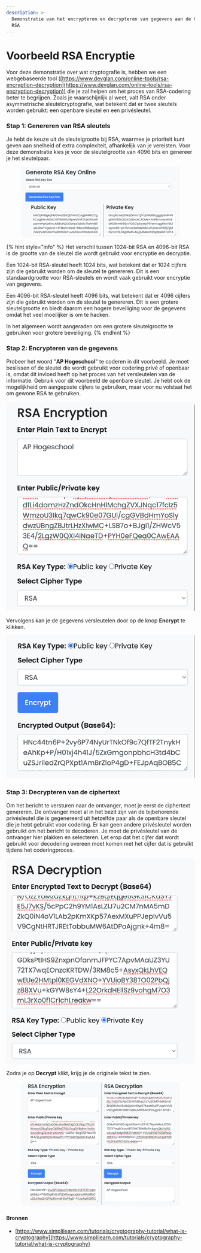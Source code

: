 ```yaml
---
description: >-
  Demonstratie van het encrypteren en decrypteren van gegevens aan de hand van
  RSA
---
```


# Voorbeeld RSA Encryptie

Voor deze demonstratie over wat cryptografie is, hebben we een webgebaseerde tool ([https://www.devglan.com/online-tools/rsa-encryption-decryption](https://www.devglan.com/online-tools/rsa-encryption-decryption)) die je zal helpen om het proces van RSA-codering beter te begrijpen. Zoals je waarschijnlijk al weet, valt RSA onder asymmetrische sleutelcryptografie, wat betekent dat er twee sleutels worden gebruikt: een openbare sleutel en een privésleutel.

### Stap 1: Genereren van RSA sleutels

Je hebt de keuze uit de sleutelgrootte bij RSA, waarmee je prioriteit kunt geven aan snelheid of extra complexiteit, afhankelijk van je vereisten. Voor deze demonstratie kies je voor de sleutelgrootte van 4096 bits en genereer je het sleutelpaar.

<figure><img src="../../../.gitbook/assets/image (23).png" alt=""><figcaption></figcaption></figure>

{% hint style="info" %}
Het verschil tussen 1024-bit RSA en 4096-bit RSA is de grootte van de sleutel die wordt gebruikt voor encryptie en decryptie.

Een 1024-bit RSA-sleutel heeft 1024 bits, wat betekent dat er 1024 cijfers zijn die gebruikt worden om de sleutel te genereren. Dit is een standaardgrootte voor RSA-sleutels en wordt vaak gebruikt voor encryptie van gegevens.

Een 4096-bit RSA-sleutel heeft 4096 bits, wat betekent dat er 4096 cijfers zijn die gebruikt worden om de sleutel te genereren. Dit is een grotere sleutelgrootte en biedt daarom een hogere beveiliging voor de gegevens omdat het veel moeilijker is om te hacken.

In het algemeen wordt aangeraden om een grotere sleutelgrootte te gebruiken voor grotere beveiliging.
{% endhint %}

### Stap 2: Encrypteren van de gegevens

Probeer het woord "**AP Hogeschool**" te coderen in dit voorbeeld. Je moet beslissen of de sleutel die wordt gebruikt voor codering privé of openbaar is, omdat dit invloed heeft op het proces van het versleutelen van de informatie. Gebruik voor dit voorbeeld de openbare sleutel. Je hebt ook de mogelijkheid om aangepaste cijfers te gebruiken, maar voor nu volstaat het om gewone RSA te gebruiken.

<img src="../../../.gitbook/assets/image (7) (3).png" alt="" data-size="original">

Vervolgens kan je de gegevens versleutelen door op de knop **Encrypt** te klikken.

![](<../../../.gitbook/assets/image (25) (1) (1).png>)

### Stap 3: Decrypteren van de ciphertext

Om het bericht te versturen naar de ontvanger, moet je eerst de ciphertext genereren. De ontvanger moet al in het bezit zijn van de bijbehorende privésleutel die is gegenereerd uit hetzelfde paar als de openbare sleutel die je hebt gebruikt voor codering. Er kan geen andere privésleutel worden gebruikt om het bericht te decoderen. Je moet de privésleutel van de ontvanger hier plakken en selecteren. Let erop dat het cijfer dat wordt gebruikt voor decodering overeen moet komen met het cijfer dat is gebruikt tijdens het coderingproces.

![](<../../../.gitbook/assets/image (2) (3).png>)&#x20;

Zodra je op **Decrypt** klikt, krijg je de originele tekst te zien.

<figure><img src="../../../.gitbook/assets/image (1) (1).png" alt=""><figcaption></figcaption></figure>

#### Bronnen

* [https://www.simplilearn.com/tutorials/cryptography-tutorial/what-is-cryptography](https://www.simplilearn.com/tutorials/cryptography-tutorial/what-is-cryptography)
